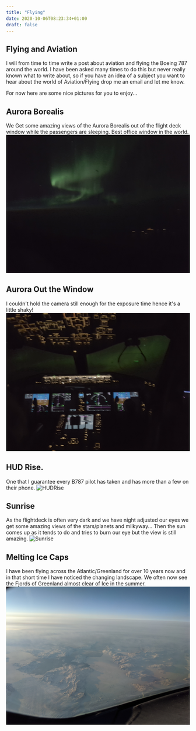 ```yaml
---
title: "Flying"
date: 2020-10-06T08:23:34+01:00
draft: false
---
```


## Flying and Aviation

I will from time to time write a post about aviation and flying the Boeing 787 around the world.  I have been asked many times to do this but never really known what to write about, so if you have an idea of a subject you want to hear about the world of Aviation/Flying drop me an email and let me know.

For now here are some nice pictures for you to enjoy...

## Aurora Borealis

We Get some amazing views of the Aurora Borealis out of the flight deck window while the passengers are sleeping. Best office window in the world.
![Aurora Borealis](Aurora.jpg)

## Aurora Out the Window

I couldn't hold the camera still enough for the exposure time hence it's a little shaky!
![AuroraOutTheWindow](AuroraOutTheWindow.jpg)

## HUD Rise.

One that I guarantee every B787 pilot has taken and has more than a few on their phone.
![HUDRise](HUDRise.jpg)

## Sunrise

As the flightdeck is often very dark and we have night adjusted our eyes we get some amazing views of the stars/planets and milkyway... Then the sun comes up as it tends to do and tries to burn our eye but the view is still amazing.
![Sunrise](Sunrise.jpg)

## Melting Ice Caps

I have been flying across the Atlantic/Greenland for over 10 years now and in that short time I have noticed the changing landscape.  We often now see the Fjords of Greenland almost clear of Ice in the summer.
![MeltingIceCaps](MeltingIceCaps.jpg)